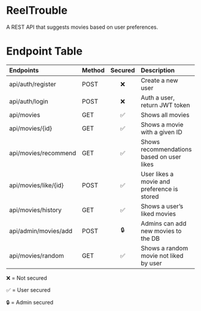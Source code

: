 # ReelTrouble
A REST API that suggests movies based on user preferences.


# Endpoint Table

| Endpoints            | Method   | Secured      | Description                                 |
|:---------------------|:---------|:------------:|:--------------------------------------------|
| api/auth/register    | POST     | ❌          | Create a new user                           |
| api/auth/login       | POST     | ❌          | Auth a user, return JWT token               |
| api/movies           | GET      | ✅          | Shows all movies                            |
| api/movies/{id}      | GET      | ✅          | Shows a movie with a given ID               |
| api/movies/recommend | GET      | ✅          | Shows recommendations based on user likes   |
| api/movies/like/{id} | POST     | ✅          | User likes a movie and preference is stored |
| api/movies/history   | GET      | ✅          | Shows a user’s liked movies                 |
| api/admin/movies/add | POST     | 🔒          | Admins can add new movies to the DB         |
| api/movies/random    | GET      | ✅          | Shows a random movie not liked by user      |

❌ = Not secured

✅ = User secured

🔒 = Admin secured

